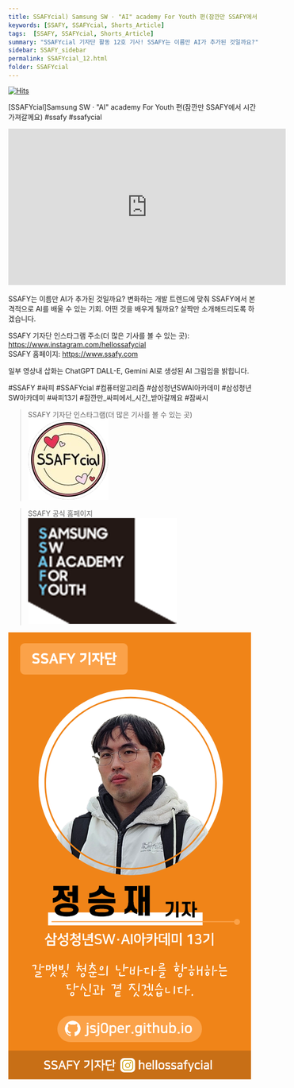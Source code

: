 ```yaml
---
title: SSAFYcial) Samsung SW · "AI" academy For Youth 편(잠깐만 SSAFY에서 시간 가져갈께요)
keywords: [SSAFY, SSAFYcial, Shorts_Article]
tags:  [SSAFY, SSAFYcial, Shorts_Article]
summary: "SSAFYcial 기자단 활동 12호 기사! SSAFY는 이름만 AI가 추가된 것일까요?"
sidebar: SSAFY_sidebar
permalink: SSAFYcial_12.html
folder: SSAFYcial
---
```


<a href="https://hits.sh/jsj0per.github.io/SSAFYcial_12.html/"><img alt="Hits" src="https://hits.sh/jsj0per.github.io/SSAFYcial_12.html.svg?style=for-the-badge&label=PostView&color=347DBE&logo=Perso"/></a>

[SSAFYcial]Samsung SW · "AI" academy For Youth 편(잠깐만 SSAFY에서 시간 가져갈께요) #ssafy #ssafycial  

<iframe width="560" height="315" src="https://www.youtube.com/embed/pWT_cmlpyRs?si=KIBZn-lLGSbVgGg9" title="YouTube video player" frameborder="0" allow="accelerometer; autoplay; clipboard-write; encrypted-media; gyroscope; picture-in-picture; web-share" referrerpolicy="strict-origin-when-cross-origin" allowfullscreen></iframe>  

SSAFY는 이름만 AI가 추가된 것일까요? 변화하는 개발 트렌드에 맞춰 SSAFY에서 본격적으로 AI를 배울 수 있는 기회. 어떤 것을 배우게 될까요? 살짝만 소개해드리도록 하겠습니다.  

SSAFY 기자단 인스타그램 주소(더 많은 기사를 볼 수 있는 곳): https://www.instagram.com/hellossafycial  
SSAFY 홈페이지: https://www.ssafy.com  

일부 영상내 삽화는 ChatGPT DALL-E, Gemini AI로 생성된 AI 그림임을 밝힙니다.  

#SSAFY #싸피 #SSAFYcial #컴퓨터알고리즘 #삼성청년SWAI아카데미 #삼성청년SW아카데미 #싸피13기 #잠깐만_싸피에서_시간_받아갈께요 #잠싸시  

> SSAFY 기자단 인스타그램(더 많은 기사를 볼 수 있는 곳)  
> [![SSAFYcial_Logo](/pages/SSAFYcial/SSAFYcial_img/ssafycial.png)](https://www.instagram.com/hellossafycial)  

> SSAFY 공식 홈페이지  
> [![SSAFY_Logo](/pages/SSAFYcial/SSAFYcial_img/new_logo_ssafy.png)](https://www.ssafy.com)  

![SSAFYcial_namecard](/pages/SSAFYcial/SSAFYcial_namecard_new.png)  
